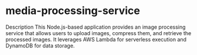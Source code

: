 # media-processing-service
Description This Node.js-based application provides an image processing service that allows users to upload images, compress them, and retrieve the processed images. It leverages AWS Lambda for serverless execution and DynamoDB for data storage.
